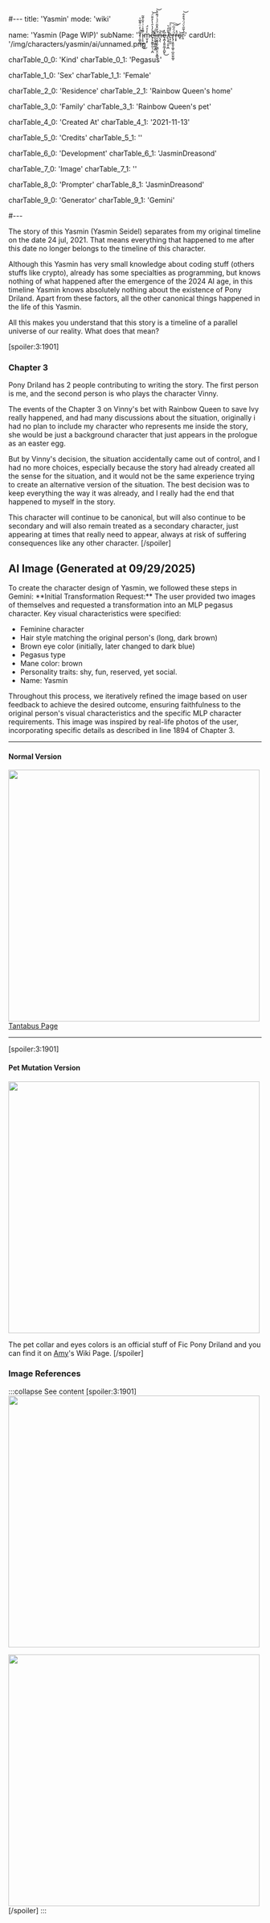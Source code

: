 #---
title: 'Yasmin'
mode: 'wiki'

name: 'Yasmin (Page WIP)'
subName: 'T̷͕̺͈̲̋͗̓̈͗͌̅͛̚ͅi̴̩̝̠͖̥͕͊̄̊͑͗͐̌͐͊̃͘͜m̴̫͔͓̀͐̊̈́e̷̡̛͙̰͚̙̼̣̜͔̪̊̀̓̔̑̔̀͒͊̈́͘̚͘͝l̵̨͎̬̝̻͚͎̻̋͑i̶̛̯̮͚̗̼̗͖̺̤̥̤͙͇̱̒̆̂̌̑̈́́͑́͌́̀͝n̶̨̡̖̂͝ȩ̷̪̩̭͍͈̲̗̭̺̙͆͐͜ ̸̨̧̥͕̮͕̪͒̐̒͛͘ë̵͕̗̼̲̤̓̌̆̈́͠r̶̢̡̧͈͈̝͖̠̹̺̯̤͍̪̥̈́̈́̅͘͠͝ŕ̶͙͙̽o̴̘͝r̷͈̈̔̃͂͛̈́̈́̌͒͋͝'
cardUrl: '/img/characters/yasmin/ai/unnamed.png'

charTable_0_0: 'Kind'
charTable_0_1: 'Pegasus'

charTable_1_0: 'Sex'
charTable_1_1: 'Female'

charTable_2_0: 'Residence'
charTable_2_1: 'Rainbow Queen's home'

charTable_3_0: 'Family'
charTable_3_1: 'Rainbow Queen's pet'

charTable_4_0: 'Created At'
charTable_4_1: '2021-11-13'

charTable_5_0: 'Credits'
charTable_5_1: ''

charTable_6_0: 'Development'
charTable_6_1: 'JasminDreasond'

charTable_7_0: 'Image'
charTable_7_1: ''

charTable_8_0: 'Prompter'
charTable_8_1: 'JasminDreasond'

charTable_9_0: 'Generator'
charTable_9_1: 'Gemini'

#---

The story of this Yasmin (Yasmin Seidel) separates from my original timeline on the date 24 jul, 2021. 
That means everything that happened to me after this date no longer belongs to the timeline of this character.

Although this Yasmin has very small knowledge about coding stuff (others stuffs like crypto), already has some specialties as programming, but knows nothing of what happened after the emergence of 
the 2024 AI age, in this timeline Yasmin knows absolutely nothing about the existence of Pony Driland. Apart from these factors, all the other canonical things happened in the life of this Yasmin.

All this makes you understand that this story is a timeline of a parallel universe of our reality. What does that mean?

[spoiler:3:1901]
### Chapter 3

Pony Driland has 2 people contributing to writing the story. The first person is me, and the second person is who plays the character Vinny.

The events of the Chapter 3 on Vinny's bet with Rainbow Queen to save Ivy really happened, and had many discussions about the situation, originally i had no plan to include my character who represents me inside the story, she would be just a background character that just appears in the prologue as an easter egg.

But by Vinny's decision, the situation accidentally came out of control, and I had no more choices, especially because the story had already created all the sense for the situation, and it would not be the same experience trying to create an alternative version of the situation. The best decision was to keep everything the way it was already, and I really had the end that happened to myself in the story.

This character will continue to be canonical, but will also continue to be secondary and will also remain treated as a secondary character, just appearing at times that really need to appear, always at risk of suffering consequences like any other character.
[/spoiler]

## AI Image (Generated at 09/29/2025)
<ai>
To create the character design of Yasmin, we followed these steps in Gemini:
</ai>
<ai>
**Initial Transformation Request:** The user provided two images of themselves and requested a transformation into an MLP pegasus character. Key visual characteristics were specified:
</ai>

<ai>

* Feminine character
* Hair style matching the original person's (long, dark brown)
* Brown eye color (initially, later changed to dark blue)
* Pegasus type
* Mane color: brown
* Personality traits: shy, fun, reserved, yet social.
* Name: Yasmin

</ai>

<ai>
Throughout this process, we iteratively refined the image based on user feedback to achieve the desired outcome, ensuring faithfulness to the original person's visual characteristics and the specific MLP character requirements.
</ai>

<ai>
This image was inspired by real-life photos of the user, incorporating specific details as described in line 1894 of Chapter 3.
</ai>

<hr/>

#### Normal Version

<img src="/img/characters/yasmin/ai/unnamed.png" height="500">
<a href="https://tantabus.ai/images/60145" target="_blank">Tantabus Page</a>

<hr/>

[spoiler:3:1901]
#### Pet Mutation Version

<img src="/img/characters/yasmin/ai/unnamed2.png" height="500">

The pet collar and eyes colors is an official stuff of Fic Pony Driland and you can find it on <a href="/characters/amy.html" target="_blank">Amy</a>'s Wiki Page.
[/spoiler]

### Image References
:::collapse See content
[spoiler:3:1901]
<img src="/img/characters/yasmin/reference/20170523_103346.jpg" height="500">

<img src="/img/characters/yasmin/reference/photo_2021-12-19_15-47-19.jpg" height="500">
[/spoiler]
:::